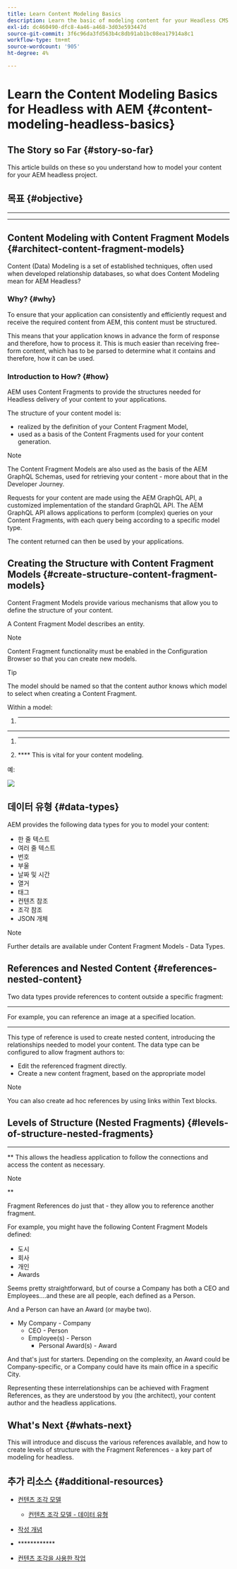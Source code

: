 ```yaml
---
title: Learn Content Modeling Basics
description: Learn the basic of modeling content for your Headless CMS using Content Fragments.
exl-id: dc460490-dfc8-4a46-a468-3d03e593447d
source-git-commit: 3f6c96da3fd563b4c8db91ab1bc08ea17914a8c1
workflow-type: tm+mt
source-wordcount: '905'
ht-degree: 4%

---
```


# Learn the Content Modeling Basics for Headless with AEM {#content-modeling-headless-basics}

## The Story so Far {#story-so-far}

[](overview.md)[](introduction.md)

This article builds on these so you understand how to model your content for your AEM headless project.

## 목표 {#objective}

* ****
* ****

## Content Modeling with Content Fragment Models {#architect-content-fragment-models}

Content (Data) Modeling is a set of established techniques, often used when developed relationship databases, so what does Content Modeling mean for AEM Headless?

### Why? {#why}

To ensure that your application can consistently and efficiently request and receive the required content from AEM, this content must be structured.

This means that your application knows in advance the form of response and therefore, how to process it. This is much easier than receiving free-form content, which has to be parsed to determine what it contains and therefore, how it can be used.

### Introduction to How? {#how}

AEM uses Content Fragments to provide the structures needed for Headless delivery of your content to your applications.

The structure of your content model is:

* realized by the definition of your Content Fragment Model,
* used as a basis of the Content Fragments used for your content generation.

>[!NOTE]
>
>The Content Fragment Models are also used as the basis of the AEM GraphQL Schemas, used for retrieving your content - more about that in the Developer Journey.

Requests for your content are made using the AEM GraphQL API, a customized implementation of the standard GraphQL API. The AEM GraphQL API allows applications to perform (complex) queries on your Content Fragments, with each query being according to a specific model type.

The content returned can then be used by your applications.

## Creating the Structure with Content Fragment Models {#create-structure-content-fragment-models}

Content Fragment Models provide various mechanisms that allow you to define the structure of your content.

A Content Fragment Model describes an entity.

>[!NOTE]
>Content Fragment functionality must be enabled in the Configuration Browser so that you can create new models.

>[!TIP]
>
>The model should be named so that the content author knows which model to select when creating a Content Fragment.

Within a model:

1. ****
********
1. ********
1. **** This is vital for your content modeling.

예:

![](assets/headless-modeling-01.png "")

## 데이터 유형 {#data-types}

AEM provides the following data types for you to model your content:

* 한 줄 텍스트
* 여러 줄 텍스트
* 번호
* 부울
* 날짜 및 시간
* 열거
* 태그
* 컨텐츠 참조
* 조각 참조
* JSON 개체

>[!NOTE]
>
>Further details are available under Content Fragment Models - Data Types.

## References and Nested Content {#references-nested-content}

Two data types provide references to content outside a specific fragment:

* ****
For example, you can reference an image at a specified location.

* ****
This type of reference is used to create nested content, introducing the relationships needed to model your content.
The data type can be configured to allow fragment authors to:
   * Edit the referenced fragment directly.
   * Create a new content fragment, based on the appropriate model

>[!NOTE]
>
>You can also create ad hoc references by using links within Text blocks.

## Levels of Structure (Nested Fragments) {#levels-of-structure-nested-fragments}

****

** This allows the headless application to follow the connections and access the content as necessary.

>[!NOTE]
>
>**

Fragment References do just that - they allow you to reference another fragment.

For example, you might have the following Content Fragment Models defined:

* 도시
* 회사
* 개인
* Awards

Seems pretty straightforward, but of course a Company has both a CEO and Employees....and these are all people, each defined as a Person.

And a Person can have an Award (or maybe two).

* My Company - Company
   * CEO - Person
   * Employee(s) - Person
      * Personal Award(s) - Award

And that&#39;s just for starters. Depending on the complexity, an Award could be Company-specific, or a Company could have its main office in a specific City.

Representing these interrelationships can be achieved with Fragment References, as they are understood by you (the architect), your content author and the headless applications.

## What&#39;s Next {#whats-next}

[](model-structure.md) This will introduce and discuss the various references available, and how to create levels of structure with the Fragment References - a key part of modeling for headless.

## 추가 리소스 {#additional-resources}

* [컨텐츠 조각 모델](/help/assets/content-fragments/content-fragments-models.md)

   * [컨텐츠 조각 모델 - 데이터 유형](/help/assets/content-fragments/content-fragments-models.md#data-types)

* [작성 개념](/help/sites-cloud/authoring/getting-started/concepts.md)

* [](/help/sites-cloud/authoring/getting-started/basic-handling.md)************

* [컨텐츠 조각을 사용한 작업](/help/assets/content-fragments/content-fragments.md)
